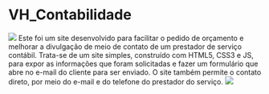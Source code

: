 # VH_Contabilidade
<img src="VH trabalho pronto.png">
Este foi um site desenvolvido para facilitar o pedido de orçamento e melhorar a divulgação de meio de contato de um prestador de serviço contábil. Trata-se de um site simples, construído com HTML5, CSS3 e JS, para expor as informações que foram solicitadas e fazer um formulário que abre no e-mail do cliente para ser enviado. O site também permite o contato direto, por meio do e-mail e do telefone do prestador do serviço.
<img src="VHorcamento.png">
